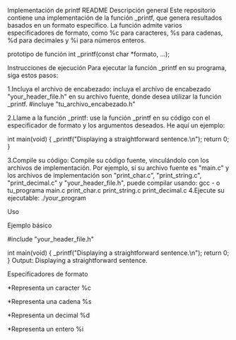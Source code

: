 Implementación de printf README
Descripción general
Este repositorio contiene una implementación de la función _printf, que genera resultados basados ​​en un formato específico. La función admite varios especificadores de formato, como %c para caracteres, %s para cadenas, %d para decimales y %i para números enteros.


prototipo de función
int _printf(const char *formato, ...);

Instrucciones de ejecución
Para ejecutar la función _printf en su programa, siga estos pasos:

1.Incluya el archivo de encabezado: incluya el archivo de encabezado "your_header_file.h" en su archivo fuente, donde desea utilizar la función _printf. #incluye "tu_archivo_encabezado.h"

2.Llame a la función _printf: use la función _printf en su código con el especificador de formato y los argumentos deseados. He aquí un ejemplo:

int main(void) {
    _printf("Displaying a straightforward sentence.\n");
    return 0;
}

3.Compile su código: Compile su código fuente, vinculándolo con los archivos de implementación. Por ejemplo, si su archivo fuente es "main.c" y los archivos de implementación son "print_char.c", "print_string.c", "print_decimal.c" y "your_header_file.h", puede compilar usando: gcc - o tu_programa main.c print_char.c print_string.c print_decimal.c
4.Ejecute su ejecutable: ./your_program

Uso

Ejemplo básico

#include "your_header_file.h"

int main(void) {
    _printf("Displaying a straightforward sentence.\n");
    return 0;
}
Output: Displaying a straightforward sentence.

Especificadores de formato

*Representa un caracter %c

*Representa una cadena %s

*Representa un decimal %d

*Representa un entero %i



